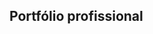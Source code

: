 Portfólio profissional
---------------------------------------------------------------------------------------------------------------------
